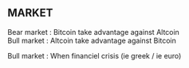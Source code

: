## MARKET

Bear market : Bitcoin take advantage against Altcoin  
Bull market : Altcoin take advantage against Bitcoin

Bull market : When financiel crisis (ie greek / ie euro)

## 
